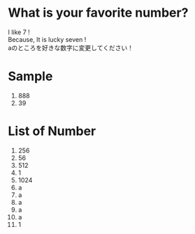 # What is your favorite number?
I like 7 !  
Because, It is lucky seven !  
aのところを好きな数字に変更してください！  

# Sample  
1. 888  
2. 39

# List of Number
1. 256  
2. 56   
3. 512
4. 1
5. 1024   
6. a   
7. a  
8. a  
9. a  
10. a
11. 1

